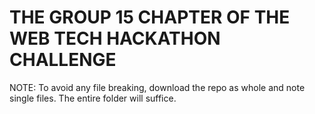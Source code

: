 # THE GROUP 15 CHAPTER OF THE WEB TECH HACKATHON CHALLENGE

NOTE: To avoid any file breaking, download the repo as whole and note single files. The entire folder will suffice.
